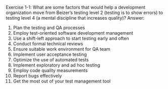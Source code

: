Exercise 1-1: What are some factors that would help a development organization move from Beizer’s testing
level 2 (testing is to show errors) to testing level 4 (a mental discipline that increases quality)?
Answer:
 
1. Plan the testing and QA processes
2. Employ test-oriented software development management
3. Use a shift-left approach to start testing early and often
4. Conduct formal technical reviews
5. Ensure suitable work environment for QA team
6. Implement user acceptance testing
7. Optimize the use of automated tests
8. Implement exploratory and ad hoc testing
9. Employ code quality measurements
10. Report bugs effectively
11. Get the most out of your test management tool
